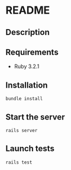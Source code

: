 # README

## Description



## Requirements
- Ruby 3.2.1

## Installation

    bundle install

## Start the server

    rails server

## Launch tests

    rails test
